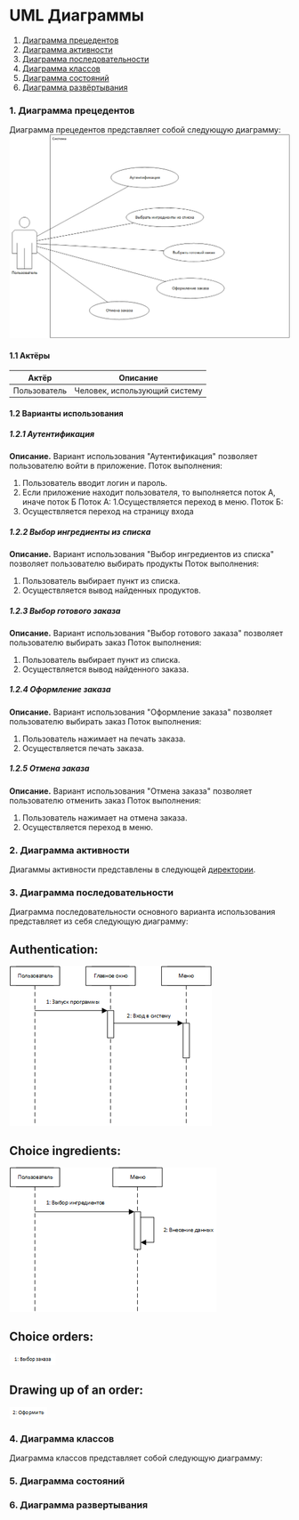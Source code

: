 
# UML Диаграммы
1. [Диаграмма прецедентов](#1)
2. [Диаграмма активности](#2)
3. [Диаграмма последовательности](#3)
4. [Диаграмма классов](#4)
5. [Диаграмма состояний](#5)
6. [Диаграмма развёртывания](#6)


### 1. Диаграмма прецедентов<a name="6"></a>
Диаграмма прецедентов представляет собой следующую диаграмму: 
![Use Case](https://github.com/Evgeniy999/Restaurant_terminal/blob/master/Documentation/Diagrams/UseCase/UseCase.png)



#### 1.1 Актёры
Актёр | Описание
--- | ---
Пользователь|Человек, использующий систему

#### 1.2 Варианты использования

##### 1.2.1 Аутентификация
**Описание.** Вариант использования "Аутентификация" позволяет пользователю войти в приложение.
Поток выполнения:
1. Пользователь вводит логин и пароль.
2. Если приложение находит пользователя, то выполняется поток А, иначе поток Б
Поток А:
1.Осуществляется переход в меню.
Поток Б:
1. Осуществляется переход на страницу входа
##### 1.2.2 Выбор ингредиенты из списка
**Описание.** Вариант использования "Выбор ингредиентов из списка" позволяет пользователю выбирать продукты
Поток выполнения:
1. Пользователь выбирает пункт из списка.
2. Осуществляется вывод найденных продуктов.
##### 1.2.3 Выбор готового заказа
**Описание.** Вариант использования "Выбор готового заказа" позволяет пользователю выбирать заказ
Поток выполнения:
1. Пользователь выбирает пункт из списка.
2. Осуществляется вывод найденного заказа.
##### 1.2.4 Оформление заказа
**Описание.** Вариант использования "Оформление заказа" позволяет пользователю выбирать заказ
Поток выполнения:
1. Пользователь нажимает на печать заказа.
2. Осуществляется печать заказа.
##### 1.2.5 Отмена заказа
**Описание.** Вариант использования "Отмена заказа" позволяет пользователю отменить заказ
Поток выполнения:
1. Пользователь нажимает на отмена заказа.
2. Осуществляется переход в меню.

### 2. Диаграмма активности<a name="1"></a>
Диагаммы активности представлены в следующей [директории](https://github.com/Evgeniy999/Restaurant_terminal/tree/master/Documentation/Diagrams/Activity).

### 3. Диаграмма последовательности<a name="3"></a>
Диаграмма последовательности основного варианта использования представляет из себя следующую диаграмму:
## Authentication:

![Sequence Diagram](https://github.com/Evgeniy999/Restaurant_terminal/blob/master/Documentation/Diagrams/Sequence/Authentication.png)

## Choice ingredients:

![Sequence Diagram](https://github.com/Evgeniy999/Restaurant_terminal/blob/master/Documentation/Diagrams/Sequence/Choice_ingredients.png)

## Choice orders:

![Sequence Diagram](https://github.com/Evgeniy999/Restaurant_terminal/blob/master/Documentation/Diagrams/Sequence/Choice_orders.png)

## Drawing up of an order:

![Sequence Diagram](https://github.com/Evgeniy999/Restaurant_terminal/blob/master/Documentation/Diagrams/Sequence/Drawing_up_of_an_order.png)



### 4. Диаграмма классов<a name="2"></a>
Диаграмма классов представляет собой следующую диаграмму: 
  
### 5. Диаграмма состояний<a name="4"></a>

### 6. Диаграмма развертывания<a name="5"></a>

